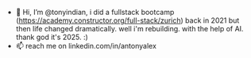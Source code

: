 - 👋 Hi, I’m @tonyindian, i did a fullstack bootcamp (https://academy.constructor.org/full-stack/zurich) back in 2021 but then life changed dramatically. well i'm rebuilding. with the help of AI. thank god it's 2025. :) 
- 📫 reach me on linkedin.com/in/antonyalex

<!---
tonyindian/tonyindian is a ✨ special ✨ repository because its `README.md` (this file) appears on your GitHub profile.
You can click the Preview link to take a look at your changes.
--->
